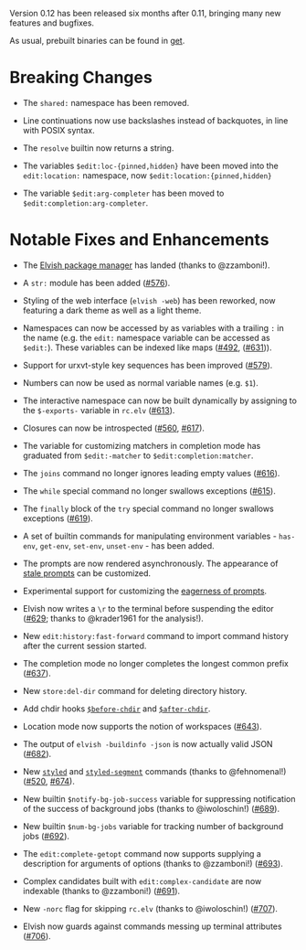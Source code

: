 Version 0.12 has been released six months after 0.11, bringing many new features
and bugfixes.

As usual, prebuilt binaries can be found in [get](../get).

# Breaking Changes

-   The `shared:` namespace has been removed.

-   Line continuations now use backslashes instead of backquotes, in line with
    POSIX syntax.

-   The `resolve` builtin now returns a string.

-   The variables `$edit:loc-{pinned,hidden}` have been moved into the
    `edit:location:` namespace, now `$edit:location:{pinned,hidden}`

-   The variable `$edit:arg-completer` has been moved to
    `$edit:completion:arg-completer`.

# Notable Fixes and Enhancements

-   The [Elvish package manager](../ref/epm.html) has landed (thanks to
    @zzamboni!).

-   A `str:` module has been added
    ([#576](https://github.com/elves/elvish/issues/576)).

-   Styling of the web interface (`elvish -web`) has been reworked, now
    featuring a dark theme as well as a light theme.

-   Namespaces can now be accessed by as variables with a trailing `:` in the
    name (e.g. the `edit:` namespace variable can be accessed as `$edit:`).
    These variables can be indexed like maps
    ([#492](https://github.com/elves/elvish/issues/492),
    ([#631](https://github.com/elves/elvish/issues/631))).

-   Support for urxvt-style key sequences has been improved
    ([#579](https://github.com/elves/elvish/issues/579)).

-   Numbers can now be used as normal variable names (e.g. `$1`).

-   The interactive namespace can now be built dynamically by assigning to the
    `$-exports-` variable in `rc.elv`
    ([#613](https://github.com/elves/elvish/issues/613)).

-   Closures can now be introspected
    ([#560](https://github.com/elves/elvish/issues/560),
    [#617](https://github.com/elves/elvish/issues/617)).

-   The variable for customizing matchers in completion mode has graduated from
    `$edit:-matcher` to `$edit:completion:matcher`.

-   The `joins` command no longer ignores leading empty values
    ([#616](https://github.com/elves/elvish/issues/616)).

-   The `while` special command no longer swallows exceptions
    ([#615](https://github.com/elves/elvish/issues/615)).

-   The `finally` block of the `try` special command no longer swallows
    exceptions ([#619](https://github.com/elves/elvish/issues/619)).

-   A set of builtin commands for manipulating environment variables -
    `has-env`, `get-env`, `set-env`, `unset-env` - has been added.

-   The prompts are now rendered asynchronously. The appearance of
    [stale prompts](../ref/edit.html#stale-prompt) can be customized.

-   Experimental support for customizing the
    [eagerness of prompts](https://elv.sh/ref/edit.html#prompt-eagerness).

-   Elvish now writes a `\r` to the terminal before suspending the editor
    ([#629](https://github.com/elves/elvish/issues/629); thanks to @krader1961
    for the analysis!).

-   New `edit:history:fast-forward` command to import command history after the
    current session started.

-   The completion mode no longer completes the longest common prefix
    ([#637](https://github.com/elves/elvish/issues/637)).

-   New `store:del-dir` command for deleting directory history.

-   Add chdir hooks [`$before-chdir`](../ref/builtin.html#before-chdir) and
    [`$after-chdir`](../ref/builtin.html#after-chdir).

-   Location mode now supports the notion of workspaces
    ([#643](https://github.com/elves/elvish/issues/643)).

-   The output of `elvish -buildinfo -json` is now actually valid JSON
    ([#682](https://github.com/elves/elvish/issues/682)).

-   New [`styled`](../ref/builtin.html#styled) and
    [`styled-segment`](../ref/builtin.html#styled-segment) commands (thanks to
    @fehnomenal!) ([#520](https://github.com/elves/elvish/issues/520),
    [#674](https://github.com/elves/elvish/issues/674)).

-   New builtin `$notify-bg-job-success` variable for suppressing notification
    of the success of background jobs (thanks to @iwoloschin!)
    ([#689](https://github.com/elves/elvish/issues/689)).

-   New builtin `$num-bg-jobs` variable for tracking number of background jobs
    ([#692](https://github.com/elves/elvish/issues/692)).

-   The `edit:complete-getopt` command now supports supplying a description for
    arguments of options (thanks to @zzamboni!)
    ([#693](https://github.com/elves/elvish/issues/693)).

-   Complex candidates built with `edit:complex-candidate` are now indexable
    (thanks to @zzamboni!) ([#691](https://github.com/elves/elvish/issues/691)).

-   New `-norc` flag for skipping `rc.elv` (thanks to @iwoloschin!)
    ([#707](https://github.com/elves/elvish/issues/707)).

-   Elvish now guards against commands messing up terminal attributes
    ([#706](https://github.com/elves/elvish/issues/706)).
